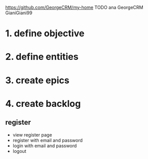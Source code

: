 https://github.com/GeorgeCRM/my-home
TODO ana
GeorgeCRM
GianiGiani99

# 1. define objective

# 2. define entities

# 3. create epics

# 4. create backlog

## register
- view register page
- register with email and password
- login with email and password
- logout
